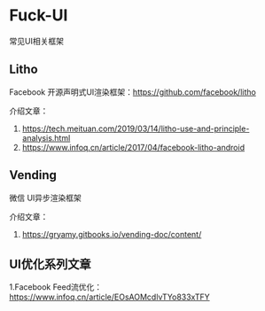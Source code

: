 # Fuck-UI
常见UI相关框架

## Litho
Facebook 开源声明式UI渲染框架：https://github.com/facebook/litho

介绍文章：
1. https://tech.meituan.com/2019/03/14/litho-use-and-principle-analysis.html
2. https://www.infoq.cn/article/2017/04/facebook-litho-android


## Vending
微信 UI异步渲染框架

介绍文章：

1. https://gryamy.gitbooks.io/vending-doc/content/

## UI优化系列文章

1.Facebook Feed流优化：https://www.infoq.cn/article/EOsAOMcdlvTYo833xTFY

